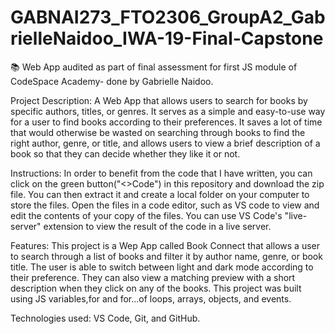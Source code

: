 # GABNAI273_FTO2306_GroupA2_GabrielleNaidoo_IWA-19-Final-Capstone
📚 Web App audited as part of final assessment for first JS module of CodeSpace Academy- done by Gabrielle Naidoo.

Project Description:
A Web App that allows users to search for books by specific authors, titles, or genres.
It serves as a simple and easy-to-use way for a user to find books according to their preferences. It saves a lot of time that would otherwise be wasted on searching through books to find the right author, genre, or title, and allows users to view a brief description of a book so that they can decide whether they like it or not. 

Instructions:
In order to benefit from the code that I have written, you can click on the green button("<>Code") in this repository and download the zip file. You can then extract it and create a local folder on your computer to store the files. Open the files in a code editor, such as VS code to view and edit the contents of your copy of the files. You can use VS Code's "live-server" extension to view the result of the code in a live server. 

Features:
This project is a Wep App called Book Connect that allows a user to search through a list of books and filter it by author name, genre, or book title.
The user is able to switch between light and dark mode according to their preference. They can also view a matching preview with a short description when they click on any of the books.
This project was built using JS variables,for and for...of loops, arrays, objects, and events.

Technologies used: 
VS Code, Git, and GitHub.
